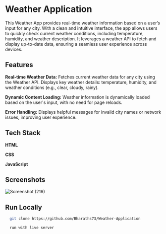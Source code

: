 
# Weather Application

This Weather App provides real-time weather information based on a user’s input for any city. With a clean and intuitive interface, the app allows users to quickly check current weather conditions, including temperature, humidity, and weather description. It leverages a weather API to fetch and display up-to-date data, ensuring a seamless user experience across devices.


## Features

**Real-time Weather Data:**
Fetches current weather data for any city using the Weather API.
Displays key weather details: temperature, humidity, and weather conditions (e.g., clear, cloudy, rainy).

**Dynamic Content Loading:**
Weather information is dynamically loaded based on the user's input, with no need for page reloads.

**Error Handling:**
Displays helpful messages for invalid city names or network issues, improving user experience.





## Tech Stack

**HTML**

**CSS**

**JavaScript**


## Screenshots

![Screenshot (219)](https://github.com/user-attachments/assets/69f34878-86d1-4d95-bb30-8bab201ab6b1)


## Run Locally


```bash
  git clone https://github.com/Bharaths73/Weather-Application
```

```bash
  run with live server
```



